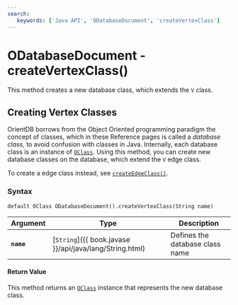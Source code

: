 ```yaml
---
search:
   keywords: ['Java API', 'ODatabaseDocument', 'createVertexClass']
---
```


# ODatabaseDocument - createVertexClass()

This method creates a new database class, which extends the `V` class.

## Creating Vertex Classes

OrientDB borrows from the Object Oriented programming paradigm the concept of classes, which in these Reference pages is called a *database class*, to avoid confusion with classes in Java.  Internally, each database class is an instance of [`OClass`](Java-Ref-OClass.md).  Using this method, you can create new database classes on the database, which extend the `V` edge class.

To create a edge class instead, see [`createEdgeClass()`](Java-Ref-ODatabaseDocument-createEdgeClass.md).

### Syntax

```
default OClass ODatabaseDocument().createVertexClass(String name)
```

| Argument | Type | Description |
|---|---|---|
| **`name`** | [`String`]({{ book.javase }}/api/java/lang/String.html) | Defines the database class name |

#### Return Value

This method returns an [`OClass`](Java-Ref-OClass.md) instance that represents the new database class.

